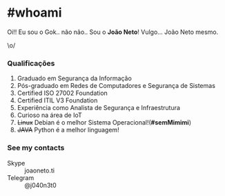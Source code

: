 # #whoami 

Oi!! Eu sou o Gok.. não não.. Sou o **João Neto**! Vulgo... João Neto mesmo.

\o/

### Qualificações

1. Graduado em Segurança da Informação
1. Pós-graduado em Redes de Computadores e Segurança de Sistemas
1. Certified ISO 27002 Foundation
1. Certified ITIL V3 Foundation
1. Experiência como Analista de Segurança e Infraestrutura
1. Curioso na área de IoT
1. ~~Linux~~ Debian é o melhor Sistema Operacional!(**#semMimimi**)
1. ~~JAVA~~ Python é a melhor linguagem!

### See my contacts

<dl>
<dt>Skype</dt>
<dd>joaoneto.ti</dd>
<dt>Telegram</dt>
<dd>@j040n3t0</dd>
</dl>

